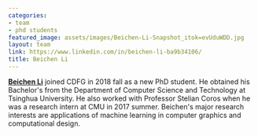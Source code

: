 ```yaml
---
categories:
- team
- phd students
featured_image: assets/images/Beichen-Li-Snapshot_itok=evUduWDD.jpg
layout: team
link: https://www.linkedin.com/in/beichen-li-ba9b34106/
title: Beichen Li
---
```


**[Beichen Li](https://www.linkedin.com/in/beichen-li-ba9b34106/)** joined CDFG in 2018 fall as a new PhD student. He obtained his Bachelor's from the Department of Computer Science and Technology at Tsinghua University. He also worked with Professor Stelian Coros when he was a research intern at CMU in 2017 summer. Beichen's major research interests are applications of machine learning in computer graphics and computational design.
